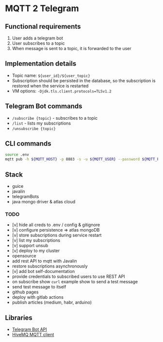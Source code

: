 # MQTT 2 Telegram

## Functional requirements
1. User adds a telegram bot
2. User subscribes to a topic
3. When message is sent to a topic, it is forwarded to the user

## Implementation details

- Topic name: `${user_id}/${user_topic}`
- Subscription should be persisted in the database, so the subscription is restored when the service is restarted
- VM options: `-Djdk.tls.client.protocols=TLSv1.2`

## Telegram Bot commands
- `/subscribe {topic}` - subscribes to a topic
- `/list` - lists my subscriptions
- `/unsubscribe {topic}`

## CLI commands

```bash
source .env
mqtt pub -h ${MQTT_HOST} -p 8883 -s -u ${MQTT_USER} --password ${MQTT_PASSWORD} -t '79079907/binance' -m 'Hello'
```

## Stack
- guice
- javalin
- telegramBots
- java mongo driver & atlas cloud

### TODO
- [v] hide all creds to .env / config & gitignore
- [v] configure persistence => atlas mongoDB
- [v] store subscriptions during service restart
- [v] list my subscriptions
- [v] support unsub
- [v] deploy to my cluster
- opensource
- add rest API to mqtt with Javalin
- restore subscriptions asynchronously
- [v] add bot self-documentation
- provide credentials to subscribed users to use REST API
- on subscribe show `curl` example show to send a test message
- send test message to itself
- github pages
- deploy with gitlab actions
- publish articles (medium, habr, arduino)

## Libraries
- [Telegram Bot API](https://github.com/rubenlagus/TelegramBots)
- [HiveMQ MQTT client](https://github.com/hivemq/hivemq-mqtt-client)

